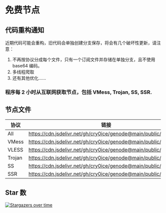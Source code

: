 # 免费节点

## 代码重构通知

近期代码可能会重构，旧代码会单独创建分支保存，将会有几个破坏性更新，请注意：

1. 不再按协议分成每个文件，只有一个订阅文件并存储在单独分支，且不使用 base64 编码。
2. 多线程爬取
3. 还有其他优化……

### 程序每 2 小时从互联网获取节点，包括 VMess, Trojan, SS, SSR.

## 节点文件

| 协议   | 链接                                                              |
|--------|-------------------------------------------------------------------|
| All    | https://cdn.jsdelivr.net/gh/cry0ice/genode@main/public/all.txt    |
| VMess  | https://cdn.jsdelivr.net/gh/cry0ice/genode@main/public/vmess.txt  |
| VLESS  | https://cdn.jsdelivr.net/gh/cry0ice/genode@main/public/vless.txt |
| Trojan | https://cdn.jsdelivr.net/gh/cry0ice/genode@main/public/trojan.txt |
| SS     | https://cdn.jsdelivr.net/gh/cry0ice/genode@main/public/ss.txt     |
| SSR    | https://cdn.jsdelivr.net/gh/cry0ice/genode@main/public/ssr.txt    |

## Star 数

[![Stargazers over time](https://starchart.cc/cry0ice/genode.svg?variant=adaptive)](https://starchart.cc/cry0ice/genode)
